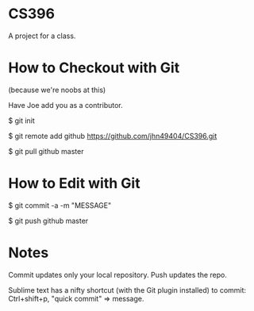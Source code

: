 CS396
=====

A project for a class.

How to Checkout with Git
===

(because we're noobs at this)

Have Joe add you as a contributor.

$ git init

$ git remote add github https://github.com/jhn49404/CS396.git

$ git pull github master

How to Edit with Git
===

$ git commit -a -m "MESSAGE"

$ git push github master

Notes
===

Commit updates only your local repository. Push updates the repo.

Sublime text has a nifty shortcut (with the Git plugin installed) to commit: Ctrl+shift+p, "quick commit" => message.